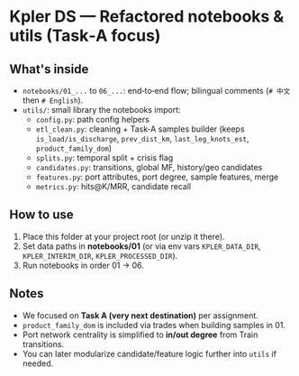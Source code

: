 
# Kpler DS — Refactored notebooks & utils (Task‑A focus)

## What's inside
- `notebooks/01_...` to `06_...`: end‑to‑end flow; bilingual comments (`# 中文` then `# English`).
- `utils/`: small library the notebooks import:
  - `config.py`: path config helpers
  - `etl_clean.py`: cleaning + Task‑A samples builder (keeps `is_load/is_discharge`, `prev_dist_km`, `last_leg_knots_est`, `product_family_dom`)
  - `splits.py`: temporal split + crisis flag
  - `candidates.py`: transitions, global MF, history/geo candidates
  - `features.py`: port attributes, port degree, sample features, merge
  - `metrics.py`: hits@K/MRR, candidate recall

## How to use
1. Place this folder at your project root (or unzip it there).
2. Set data paths in **notebooks/01** (or via env vars `KPLER_DATA_DIR`, `KPLER_INTERIM_DIR`, `KPLER_PROCESSED_DIR`).
3. Run notebooks in order 01 → 06.

## Notes
- We focused on **Task A (very next destination)** per assignment.
- `product_family_dom` is included via trades when building samples in 01.
- Port network centrality is simplified to **in/out degree** from Train transitions.
- You can later modularize candidate/feature logic further into `utils` if needed.
